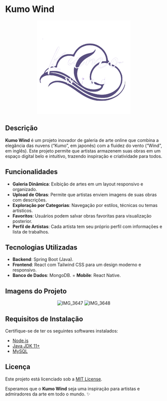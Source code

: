 # Kumo Wind

<p align="center">
  <img src="https://github.com/Endrigogustavo/Kumo-Wind/blob/v2/mobile/assets/Logo.png" alt="Descrição" width="300">
</p>

## Descrição

**Kumo Wind** é um projeto inovador de galeria de arte online que combina a elegância das nuvens (“Kumo”, em japonês) com a fluidez do vento (“Wind”, em inglês). Este projeto permite que artistas armazenem suas obras em um espaço digital belo e intuitivo, trazendo inspiração e criatividade para todos.

## Funcionalidades
- **Galeria Dinâmica**: Exibição de artes em um layout responsivo e organizado.
- **Upload de Obras**: Permite que artistas enviem imagens de suas obras com descrições.
- **Exploração por Categorias**: Navegação por estilos, técnicas ou temas artísticos.
- **Favoritos**: Usuários podem salvar obras favoritas para visualização posterior.
- **Perfil de Artistas**: Cada artista tem seu próprio perfil com informações e lista de trabalhos.

## Tecnologias Utilizadas
- **Backend**: Spring Boot (Java).
- **Frontend**: React com Tailwind CSS para um design moderno e responsivo.
- **Banco de Dados**: MongoDB.
= **Mobile**: React Native.

## Imagens do Projeto

<p align="center">
  <img src="https://github.com/user-attachments/assets/baaeeda9-cf77-46db-80f0-5d23151327bf" alt="IMG_3647" width="300">
  <img src="https://github.com/user-attachments/assets/00b400c1-5dd0-4256-97f9-7a50273e7924" alt="IMG_3648" width="300">
</p>

## Requisitos de Instalação
Certifique-se de ter os seguintes softwares instalados:
- [Node.js](https://nodejs.org/)
- [Java JDK 11+](https://www.oracle.com/java/technologies/javase-downloads.html)
- [MySQL](https://www.mysql.com/)

## Licença
Este projeto está licenciado sob a [MIT License](LICENSE).

Esperamos que o **Kumo Wind** seja uma inspiração para artistas e admiradores da arte em todo o mundo. ✨
